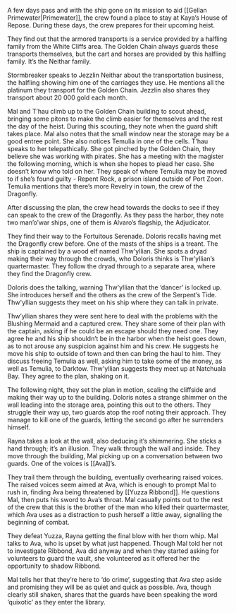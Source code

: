A few days pass and with the ship gone on its mission to aid [[Gellan Primewater|Primewater]], the crew found a place to stay at Kaya’s House of Repose. During these days, the crew prepares for their upcoming heist. 

They find out that the armored transports is a service provided by a halfling family from the White Cliffs area. The Golden Chain always guards these transports themselves, but the cart and horses are provided by this halfling family. It’s the Neithar family. 

Stormbreaker speaks to Jezzlin Neithar about the transportation business, the halfling showing him one of the carriages they use. He mentions all the platinum they transport for the Golden Chain. Jezzlin also shares they transport about 20 000 gold each month.

Mal and T’hau climb up to the Golden Chain building to scout ahead, bringing some pitons to make the climb easier for themselves and the rest the day of the heist. During this scouting, they note when the guard shift takes place. Mal also notes that the small window near the storage may be a good entree point. She also notices Temulia in one of the cells. 
T’hau speaks to her telepathically. She got pinched by the Golden Chain, they believe she was working with pirates. She has a meeting with the magister the following morning, which is when she hopes to plead her case. She doesn’t know who told on her. They speak of where Temulia may be moved to if she’s found guilty - Repent Rock, a prison island outside of Port Zoon. Temulia mentions that there’s more Revelry in town, the crew of the Dragonfly. 

After discussing the plan, the crew head towards the docks to see if they can speak to the crew of the Dragonfly. As they pass the harbor, they note two man’o’war ships, one of them is Alvaro’s flagship, the Adjudicator. 

They find their way to the Fortuitous Serenade. Doloris recalls having met the Dragonfly crew before. One of the masts of the ships is a treant. The ship is captained by a wood elf named Thw'yllian. She spots a dryad making their way through the crowds, who Doloris thinks is Thw'yllian’s quartermaster. They follow the dryad through to a separate area, where they find the Dragonfly crew. 

Doloris does the talking, warning Thw'yllian that the ‘dancer’ is locked up. She introduces herself and the others as the crew of the Serpent’s Tide. Thw'yllian suggests they meet on his ship where they can talk in private. 

Thw’yllian shares they were sent here to deal with the problems with the Blushing Mermaid and a captured crew. They share some of their plan with the captain, asking if he could be an escape should they need one. They agree he and his ship shouldn’t be in the harbor when the heist goes down, as to not arouse any suspicion against him and his crew. He suggests he move his ship to outside of town and then can bring the haul to him. They discuss freeing Temulia as well, asking him to take some of the money, as well as Temulia, to Darktow. Thw'yllian suggests they meet up at Natchuala Bay. They agree to the plan, shaking on it. 

The following night, they set the plan in motion, scaling the cliffside and making their way up to the building. Doloris notes a strange shimmer on the wall leading into the storage area, pointing this out to the others. They struggle their way up, two guards atop the roof noting their approach. They manage to kill one of the guards, letting the second go after he surrenders himself. 

Rayna takes a look at the wall, also deducing it’s shimmering. She sticks a hand through; it’s an illusion. They walk through the wall and inside. They move through the building, Mal picking up on a conversation between two guards. One of the voices is [[Ava]]’s. 

They trail them through the building, eventually overhearing raised voices. The raised voices seem aimed at Ava, which is enough to prompt Mal to rush in, finding Ava being threatened by [[Yuzza Ribbond]]. He questions Mal, then puts his sword to Ava’s throat. Mal casually points out to the rest of the crew that this is the brother of the man who killed their quartermaster, which Ava uses as a distraction to push herself a little away, signalling the beginning of combat.

They defeat Yuzza, Rayna getting the final blow with her thorn whip. Mal talks to Ava, who is upset by what just happened. Though Mal told her not to investigate Ribbond, Ava did anyway and when they started asking for volunteers to guard the vault, she volunteered as it offered her the opportunity to shadow Ribbond. 

Mal tells her that they’re here to ‘do crime’, suggesting that Ava step aside and promising they will be as quiet and quick as possible. Ava, though clearly still shaken, shares that the guards have been speaking the word ‘quixotic’ as they enter the library. 

